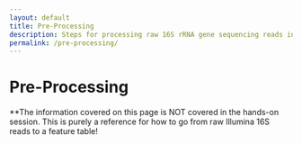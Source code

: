 ```yaml
---
layout: default
title: Pre-Processing
description: Steps for processing raw 16S rRNA gene sequencing reads in Qiime2 
permalink: /pre-processing/
---
```


# Pre-Processing

**The information covered on this page is NOT covered in the hands-on session. This is purely a reference for how to go from raw Illumina 16S reads to a feature table!







